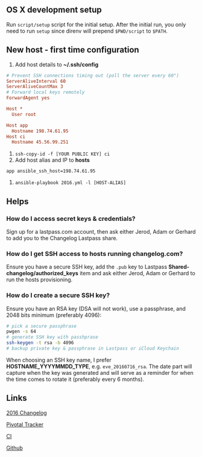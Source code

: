 ## OS X development setup

Run `script/setup` script for the initial setup. After the initial run, you only need to run `setup` since direnv will prepend `$PWD/script` to `$PATH`.

## New host - first time configuration

1. Add host details to **~/.ssh/config**
```cfg
# Prevent SSH connections timing out (poll the server every 60")
ServerAliveInterval 60
ServerAliveCountMax 3
# Forward local keys remotely
ForwardAgent yes

Host *
  User root

Host app
  Hostname 198.74.61.95
Host ci
  Hostname 45.56.99.251
```
1. `ssh-copy-id -f [YOUR PUBLIC KEY] ci`
1. Add host alias and IP to **hosts**
```
app ansible_ssh_host=198.74.61.95
```
1. `ansible-playbook 2016.yml -l [HOST-ALIAS]`

## Helps

### How do I access secret keys & credentials?

Sign up for a lastpass.com account, then ask either Jerod, Adam or Gerhard to add you to the Changelog Lastpass share.

### How do I get SSH access to hosts running changelog.com?

Ensure you have a secure SSH key, add the `.pub` key to Lastpass **Shared-changelog/authorized_keys** item and ask either Jerod, Adam or Gerhard to run the hosts provisioning.

### How do I create a secure SSH key?

Ensure you have an RSA key (DSA will not work), use a passphrase, and 2048 bits minimum (preferably 4096):

```sh
# pick a secure passphrase
pwgen -s 64
# generate SSH key with passhprase
ssh-keygen -t rsa -b 4096
# backup private key & passphrase in Lastpass or iCloud Keychain
```

When choosing an SSH key name, I prefer **HOSTNAME_YYYYMMDD_TYPE**, e.g. `eve_20160716_rsa`. The date part will capture when the key was generated and will serve as a reminder for when the time comes to rotate it (preferably every 6 months).

## Links

[2016 Changelog](https://2016.changelog.com)

[Pivotal Tracker](https://www.pivotaltracker.com/n/projects/1650121)

[CI](https://ci.changelog.com)

[Github](https://github.com/thechangelog/infrastructure)

